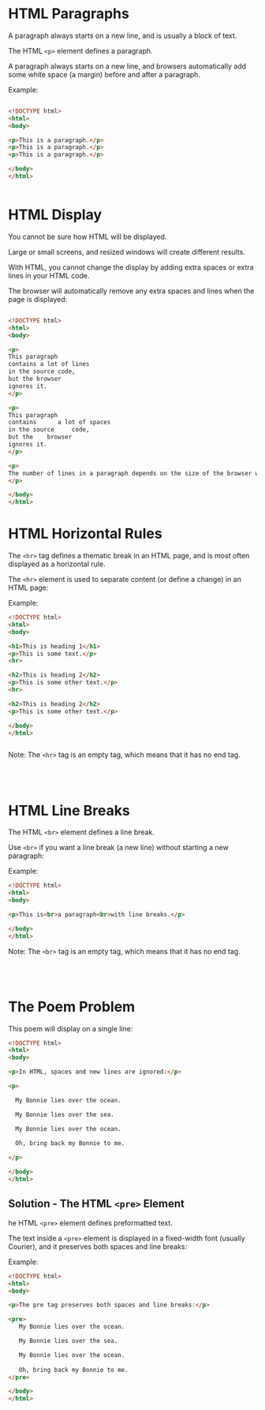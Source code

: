 # HTML Paragraphs
A paragraph always starts on a new line, and is usually a block of text.

The HTML `<p>` element defines a paragraph.

A paragraph always starts on a new line, and browsers automatically add some white space (a margin) before and after a paragraph.

Example: 
```html

<!DOCTYPE html>
<html>
<body>

<p>This is a paragraph.</p>
<p>This is a paragraph.</p>
<p>This is a paragraph.</p>

</body>
</html>



```


# HTML Display
You cannot be sure how HTML will be displayed.

Large or small screens, and resized windows will create different results.

With HTML, you cannot change the display by adding extra spaces or extra lines in your HTML code.

The browser will automatically remove any extra spaces and lines when the page is displayed:

``` html

<!DOCTYPE html>
<html>
<body>

<p>
This paragraph
contains a lot of lines
in the source code,
but the browser 
ignores it.
</p>

<p>
This paragraph
contains      a lot of spaces
in the source     code,
but the    browser 
ignores it.
</p>

<p>
The number of lines in a paragraph depends on the size of the browser window. If you resize the browser window, the number of lines in this paragraph will change.
</p>

</body>
</html>


```


# HTML Horizontal Rules

The `<hr>` tag defines a thematic break in an HTML page, and is most often displayed as a horizontal rule.

The `<hr>` element is used to separate content (or define a change) in an HTML page:

Example: 

```html
<!DOCTYPE html>
<html>
<body>

<h1>This is heading 1</h1>
<p>This is some text.</p>
<hr>

<h2>This is heading 2</h2>
<p>This is some other text.</p>
<hr>

<h2>This is heading 2</h2>
<p>This is some other text.</p>

</body>
</html>



```
Note: The `<hr>` tag is an empty tag, which means that it has no end tag. 


<br> <br>

# HTML Line Breaks

The HTML `<br>` element defines a line break.

Use `<br>` if you want a line break (a new line) without starting a new paragraph:

Example:
```HTML
<!DOCTYPE html>
<html>
<body>

<p>This is<br>a paragraph<br>with line breaks.</p>

</body>
</html>


```

Note: The `<br>` tag is an empty tag, which means that it has no end tag.

<br> <br>

# The Poem Problem

This poem will display on a single line:

```HTML 
<!DOCTYPE html>
<html>
<body>

<p>In HTML, spaces and new lines are ignored:</p>

<p>

  My Bonnie lies over the ocean.

  My Bonnie lies over the sea.

  My Bonnie lies over the ocean.
  
  Oh, bring back my Bonnie to me.

</p>

</body>
</html> 

```

## Solution - The HTML `<pre>` Element

he HTML `<pre>` element defines preformatted text.

The text inside a `<pre>` element is displayed in a fixed-width font (usually Courier), and it preserves both spaces and line breaks:

Example:
```html
<!DOCTYPE html>
<html>
<body>

<p>The pre tag preserves both spaces and line breaks:</p>

<pre>
   My Bonnie lies over the ocean.

   My Bonnie lies over the sea.

   My Bonnie lies over the ocean.
   
   Oh, bring back my Bonnie to me.
</pre>

</body>
</html>


```

